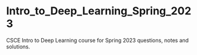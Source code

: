 # Intro_to_Deep_Learning_Spring_2023
CSCE Intro to Deep Learning course for Spring 2023 questions, notes and solutions.
